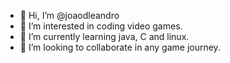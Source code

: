 - 👋 Hi, I’m @joaodleandro
- 👀 I’m interested in coding video games.
- 🌱 I’m currently learning java, C and linux.
- 💞️ I’m looking to collaborate in any game journey.

<!---
joaodleandro/joaodleandro is a ✨ special ✨ repository because its `README.md` (this file) appears on your GitHub profile.
You can click the Preview link to take a look at your changes.
--->
